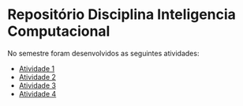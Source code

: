 # Repositório Disciplina Inteligencia Computacional

No semestre foram desenvolvidos as seguintes atividades:
- [Atividade 1](Atividade%2001/README.md)
- [Atividade 2](Atividade%2002/README.md)
- [Atividade 3](Atividade%2003/README.md)
- [Atividade 4](Atividade%2004/README.md)
